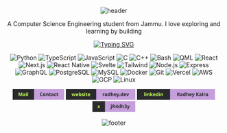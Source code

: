
<p align="center">
  <img src="https://capsule-render.vercel.app/api?type=waving&height=200&color=2a2a2c&text=Radhey%20Kalra&reversal=false&textBg=false&animation=twinkling&fontColor=c59edc" alt="header" />
</p>
<p align="center">
  A Computer Science Engineering student from Jammu. I love exploring and learning by building
</p>
<p align="center">
<a href="https://git.io/typing-svg"><img src="https://readme-typing-svg.demolab.com?font=Fira+Code&pause=1000&color=C3FB5B&center=true&vCenter=true&width=435&lines=Full%E2%80%91stack+%2B+Mobile;+ML%2FAudio+Tinkerer;Linux+Ricer" alt="Typing SVG" /></a>
</p>
  

<p align="center">
  <img alt="Python" title="Python" src="https://cdn.jsdelivr.net/gh/devicons/devicon@latest/icons/python/python-original.svg" height="36" />
  <img alt="TypeScript" title="TypeScript" src="https://cdn.jsdelivr.net/gh/devicons/devicon@latest/icons/typescript/typescript-original.svg" height="36" />
  <img alt="JavaScript" title="JavaScript" src="https://cdn.jsdelivr.net/gh/devicons/devicon@latest/icons/javascript/javascript-original.svg" height="36" />
  <img alt="C" title="C" src="https://cdn.jsdelivr.net/gh/devicons/devicon@latest/icons/c/c-original.svg" height="36" />
  <img alt="C++" title="C++" src="https://cdn.jsdelivr.net/gh/devicons/devicon@latest/icons/cplusplus/cplusplus-original.svg" height="36" />
  <img alt="Bash" title="Bash" src="https://cdn.jsdelivr.net/gh/devicons/devicon@latest/icons/bash/bash-original.svg" height="36" />
  <img alt="QML" title="QML" src="https://cdn.jsdelivr.net/gh/devicons/devicon@latest/icons/qt/qt-original.svg" height="36" />
  <img alt="React" title="React" src="https://cdn.jsdelivr.net/gh/devicons/devicon@latest/icons/react/react-original.svg" height="36" />
  <img alt="Next.js" title="Next.js" src="https://cdn.jsdelivr.net/gh/devicons/devicon@latest/icons/nextjs/nextjs-original.svg" height="36" />
  <img alt="React Native" title="React Native" src="https://cdn.jsdelivr.net/gh/devicons/devicon@latest/icons/react/react-original.svg" height="36" />
  <img alt="Svelte" title="Svelte" src="https://cdn.jsdelivr.net/gh/devicons/devicon@latest/icons/svelte/svelte-original.svg" height="36" />
  <img alt="Tailwind" title="Tailwind CSS" src="https://cdn.jsdelivr.net/gh/devicons/devicon@latest/icons/tailwindcss/tailwindcss-original.svg" height="36" />
  <img alt="Node.js" title="Node.js" src="https://cdn.jsdelivr.net/gh/devicons/devicon@latest/icons/nodejs/nodejs-original.svg" height="36" />
  <img alt="Express" title="Express" src="https://cdn.jsdelivr.net/gh/devicons/devicon@latest/icons/express/express-original.svg" height="36" />
  <img alt="GraphQL" title="GraphQL" src="https://cdn.jsdelivr.net/gh/devicons/devicon@latest/icons/graphql/graphql-plain.svg" height="36" />
  <img alt="PostgreSQL" title="PostgreSQL" src="https://cdn.jsdelivr.net/gh/devicons/devicon@latest/icons/postgresql/postgresql-original.svg" height="36" />
  <img alt="MySQL" title="MySQL" src="https://cdn.jsdelivr.net/gh/devicons/devicon@latest/icons/mysql/mysql-original.svg" height="36" />
  <img alt="Docker" title="Docker" src="https://cdn.jsdelivr.net/gh/devicons/devicon@latest/icons/docker/docker-original.svg" height="36" />
  <img alt="Git" title="Git" src="https://cdn.jsdelivr.net/gh/devicons/devicon@latest/icons/git/git-original.svg" height="36" />
  <img alt="Vercel" title="Vercel" src="https://cdn.jsdelivr.net/gh/devicons/devicon@latest/icons/vercel/vercel-original.svg" height="36" />
  <img alt="AWS" title="AWS" src="https://raw.githubusercontent.com/devicons/devicon/refs/tags/v2.17.0/icons/amazonwebservices/amazonwebservices-line-wordmark.svg" height="36" />
  <img alt="GCP" title="GCP" src="https://cdn.jsdelivr.net/gh/devicons/devicon@latest/icons/googlecloud/googlecloud-original.svg" height="36" />
  <img alt="Linux" title="Linux" src="https://cdn.jsdelivr.net/gh/devicons/devicon@latest/icons/linux/linux-original.svg" height="36" />
</p>




<!-- Contact -->
<div align="center">
  <a href="mailto:radheykalra901@gmail.com" style="text-decoration:none; border-bottom:none;">
    <img src="mail.svg" height="25" style="border:0; outline:none;"/>
  </a>

  <a href="https://radhey.dev" style="text-decoration:none; border-bottom:none;">
    <img src="site.svg" height="25" style="border:0; outline:none;"/>
  </a>

  <a href="https://www.linkedin.com/in/radheykalra/" style="text-decoration:none; border-bottom:none;">
    <img src="in.svg" height="25" style="border:0; outline:none;"/>
  </a>

  <a href="https://www.linkedin.com/in/radheykalra/" style="text-decoration:none; border-bottom:none;">
    <img src="x.svg" height="25" style="border:0; outline:none;"/>
  </a>
</div>


<!-- Footer wave -->
<p align="center">
  <img src="https://capsule-render.vercel.app/api?type=waving&height=120&color=2a2a2c&section=footer" alt="footer" />
</p>
